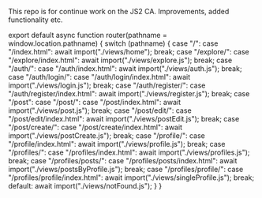 This repo is for continue work on the JS2 CA. Improvements, added functionality etc. 


export default async function router(pathname = window.location.pathname) {
  switch (pathname) {
    case "/":
    case "/index.html":
      await import("./views/home");
      break;
    case "/explore/":
    case "/explore/index.html":
      await import("./views/explore.js");
      break;
    case "/auth/":
    case "/auth/index.html":
      await import("./views/auth.js");
      break;
      case "/auth/login/":
      case "/auth/login/index.html":
      await import("./views/login.js");
      break;
    case "/auth/register/":
    case "/auth/register/index.html":
      await import("./views/register.js");
      break;
    case "/post":
    case "/post/":
    case "/post/index.html":
      await import("./views/post.js");
      break;
    case "/post/edit/":
    case "/post/edit/index.html":
      await import("./views/postEdit.js");
      break;
    case "/post/create/":
    case "/post/create/index.html":
      await import("./views/postCreate.js");
      break;
    case "/profile/":
    case "/profile/index.html":
      await import("./views/profile.js");
      break;
    case "/profiles/":
    case "/profiles/index.html":
      await import("./views/profiles.js");
      break;
    case "/profiles/posts/":
    case "/profiles/posts/index.html":
      await import("./views/postsByProfile.js");
      break;
    case "/profiles/profile/":
    case "/profiles/profile/index.html":
      await import("./views/singleProfile.js");
      break;
    default:
      await import("./views/notFound.js");
  }
}